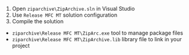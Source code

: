 1. Open `ziparchive\ZipArchive.sln` in Visual Studio
2. Use `Release MFC MT` solution configuration
3. Compile the solution

- `ziparchive\Release MFC MT\ZipArc.exe` tool to manage package files
- `ziparchive\Release MFC MT\ZipArchive.lib` library file to link in your project
